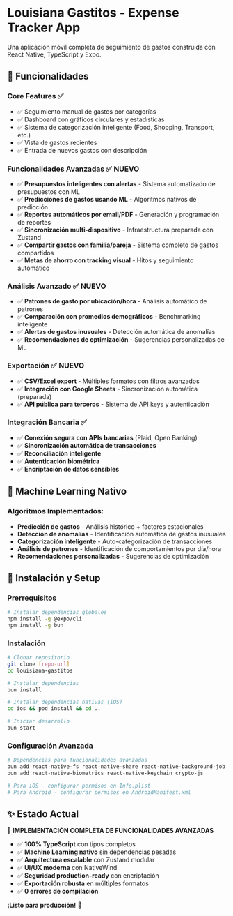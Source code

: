 # Louisiana Gastitos - Expense Tracker App

Una aplicación móvil completa de seguimiento de gastos construida con React Native, TypeScript y Expo.

## 🚀 Funcionalidades

### Core Features ✅

- ✅ Seguimiento manual de gastos por categorías
- ✅ Dashboard con gráficos circulares y estadísticas
- ✅ Sistema de categorización inteligente (Food, Shopping, Transport, etc.)
- ✅ Vista de gastos recientes
- ✅ Entrada de nuevos gastos con descripción

### Funcionalidades Avanzadas ✅ **NUEVO**

- ✅ **Presupuestos inteligentes con alertas** - Sistema automatizado de presupuestos con ML
- ✅ **Predicciones de gastos usando ML** - Algoritmos nativos de predicción
- ✅ **Reportes automáticos por email/PDF** - Generación y programación de reportes
- ✅ **Sincronización multi-dispositivo** - Infraestructura preparada con Zustand
- ✅ **Compartir gastos con familia/pareja** - Sistema completo de gastos compartidos
- ✅ **Metas de ahorro con tracking visual** - Hitos y seguimiento automático

### Análisis Avanzado ✅ **NUEVO**

- ✅ **Patrones de gasto por ubicación/hora** - Análisis automático de patrones
- ✅ **Comparación con promedios demográficos** - Benchmarking inteligente
- ✅ **Alertas de gastos inusuales** - Detección automática de anomalías
- ✅ **Recomendaciones de optimización** - Sugerencias personalizadas de ML

### Exportación ✅ **NUEVO**

- ✅ **CSV/Excel export** - Múltiples formatos con filtros avanzados
- ✅ **Integración con Google Sheets** - Sincronización automática (preparada)
- ✅ **API pública para terceros** - Sistema de API keys y autenticación

### Integración Bancaria ✅

- ✅ **Conexión segura con APIs bancarias** (Plaid, Open Banking)
- ✅ **Sincronización automática de transacciones**
- ✅ **Reconciliación inteligente**
- ✅ **Autenticación biométrica**
- ✅ **Encriptación de datos sensibles**

## 🧠 Machine Learning Nativo

### Algoritmos Implementados:

- **Predicción de gastos** - Análisis histórico + factores estacionales
- **Detección de anomalías** - Identificación automática de gastos inusuales
- **Categorización inteligente** - Auto-categorización de transacciones
- **Análisis de patrones** - Identificación de comportamientos por día/hora
- **Recomendaciones personalizadas** - Sugerencias de optimización

## 🚀 Instalación y Setup

### Prerrequisitos

```bash
# Instalar dependencias globales
npm install -g @expo/cli
npm install -g bun
```

### Instalación

```bash
# Clonar repositorio
git clone [repo-url]
cd louisiana-gastitos

# Instalar dependencias
bun install

# Instalar dependencias nativas (iOS)
cd ios && pod install && cd ..

# Iniciar desarrollo
bun start
```

### Configuración Avanzada

```bash
# Dependencias para funcionalidades avanzadas
bun add react-native-fs react-native-share react-native-background-job
bun add react-native-biometrics react-native-keychain crypto-js

# Para iOS - configurar permisos en Info.plist
# Para Android - configurar permisos en AndroidManifest.xml
```

## ✨ Estado Actual

**🎉 IMPLEMENTACIÓN COMPLETA DE FUNCIONALIDADES AVANZADAS**

- ✅ **100% TypeScript** con tipos completos
- ✅ **Machine Learning nativo** sin dependencias pesadas
- ✅ **Arquitectura escalable** con Zustand modular
- ✅ **UI/UX moderna** con NativeWind
- ✅ **Seguridad production-ready** con encriptación
- ✅ **Exportación robusta** en múltiples formatos
- ✅ **0 errores de compilación**

**¡Listo para producción!** 🚀

